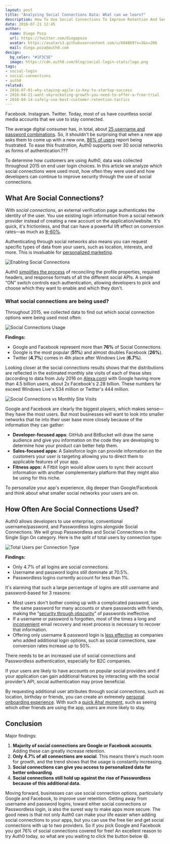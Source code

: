 ```yaml
---
layout: post
title: "Analyzing Social Connections Data: What can we learn?"
description: How To Use Social Connections To Improve Retention And Security
date: 2016-07-21 12:45
author: 
  name: Diego Poza
  url: https://twitter.com/diegopoza
  avatar: https://avatars3.githubusercontent.com/u/604869?v=3&s=200
  mail: diego.poza@auth0.com
design: 
  bg_color: "#1F3C5E"
  image: https://cdn.auth0.com/blog/social-login-stats/logo.png
tags: 
- social-login
- social-connections
- auth0
related:
- 2016-07-01-why-staying-agile-is-key-to-startup-success
- 2016-04-21-want-skyrocketing-growth-you-need-to-offer-a-free-trial
- 2016-04-14-safely-use-best-customer-retention-tactics
---
```


Facebook. Instagram. Twitter. Today, most of us have countless social media accounts that we use to stay connected.

The average digital consumer has, in total, about [25 username and password combinations](http://blog.gemalto.com/security/2015/02/05/its-time-to-move-away-from-traditional-passwords-and-prioritize-online-security/). So, it shouldn't be surprising that when a new app asks them to come up with a new one, [86% of users](https://auth0.com/learn/social-login/) report being frustrated. To ease this frustration, Auth0 supports over 30 social networks as forms of authentication.???

To determine how customers are using Auth0, data was collected throughout 2015 on end user login choices. In this article we analyze which social connections were used most, how often they were used and how developers can continue to improve security through the use of social connections.

## What Are Social Connections?

With *social connections*, an external verification page authenticates the identity of the user. You use existing login information from a social network provider instead of creating a new account on the application/website. It's quick, it's frictionless, and that can have a powerful lift effect on conversion rates—as much as [8-60%](https://auth0.com/blog/2015/12/16/how-to-use-social-login-to-drive-your-apps-growth/).

Authenticating through social networks also means you can request specific types of data from your users, such as location, interests, and more. This is invaluable for [personalized marketing](https://auth0.com/learn/social-login/).

![Enabling Social Connections](https://cdn.auth0.com/blog/social-login-stats/enabling-social-connections.png )

Auth0 [simplifies the process](https://auth0.com/learn/social-login/) of reconciling the profile properties, required headers, and response formats of all the different social APIs. A simple “ON” switch controls each authentication, allowing developers to pick and choose which they want to enable and which they don't. 

### What social connections are being used?

Throughout 2015, we collected data to find out which social connection options were being used most often:

![Social Connections Usage](https://cdn.auth0.com/blog/social-login-stats/social-connections-usage.png)

**Findings:**

* Google and Facebook represent more than **76%** of Social Connections.
* Google is the most popular (**51%**) and almost doubles Facebook (**26%**).
* Twitter (**4.7%**) comes in 4th place after Windows Live (**6.7%**).

Looking closer at the social connections results shows that the distributions are reflected in the estimated monthly site visits of each of these sites (according to data from July 2016 on [Alexa.com](http://alexa.com/)) with Google having more than 4.5 billion users, about 2x Facebook's 2.28 billion. These numbers far exceed Windows Live's 534 million or Twitter's 444 million.

![Social Connections vs Monthly Site Visits](https://cdn.auth0.com/blog/social-login-stats/social-connections-vs-monthly-site-visits.png )

Google and Facebook are clearly the biggest players, which makes sense—they have the most users. But most businesses will want to look into smaller networks that tie into their user base more closely because of the information they can gather:

* **Developer-focused apps**: GitHub and BitBucket will draw the same audience and give you information on the code they are developing to determine how your product can better help them.
* **Sales-focused apps:** A Salesforce login can provide information on the customers your user is targeting allowing you to direct them to applicable features of your app.
* **Fitness apps:** A Fitbit login would allow users to sync their account information with another complementary platform that they might also be using for this niche. 

To personalize your app's experience, dig deeper than Google/Facebook and think about what smaller social networks your users are on.

## How Often Are Social Connections Used?

Auth0 allows developers to use enterprise, conventional username/password, and Passwordless logins alongside Social Connections. We will group Passwordless and Social Connections in the Single Sign On category. Here is the split of total users by connection type:

![Total Users per Connection Type](https://cdn.auth0.com/blog/social-login-stats/total-users.png)

**Findings:**

* Only 4.7% of all logins are social connections.
* Username and password logins still dominate at 70.5%.
* Passwordless logins currently account for less than 1%.

It's alarming that such a large percentage of logins are still username and password-based for 3 reasons:

* Most users don't bother coming up with a complicated password, use the same password for many accounts or share passwords with friends, making the “[security through obscurity](http://www.makeuseof.com/tag/usernames-passwords-thing-past-cope/)” of passwords ineffective.
* If a username or password is forgotten, most of the times a long and [inconvenient](http://www.networkcomputing.com/network-security/why-we-need-move-beyond-passwords/1521264108) email recovery and reset process is necessary to recover that information.
* Offering only username & password login is [less effective](https://auth0.com/blog/2015/12/16/how-to-use-social-login-to-drive-your-apps-growth/) as companies who added additional login options, such as social connections, saw conversion rates increase up to 50%.

There needs to be an increased use of social connections and Passwordless authentication, especially for B2C companies.

If your users are likely to have accounts on popular social providers and if your application can gain additional features by interacting with the social provider’s API, social authentication may prove beneficial. 

By requesting additional user attributes through social connections, such as location, birthday or friends, you can create an extremely [personal onboarding experience](https://auth0.com/blog/2016/05/13/7-lessons-that-will-save-your-user-onboarding). With such a [quick Aha! moment](https://auth0.com/blog/2015/12/16/how-to-use-social-login-to-drive-your-apps-growth/), such as seeing which other friends are using the app, users are more likely to stay.

## Conclusion

Major findings:

1. **Majority of social connections are Google or Facebook accounts**. Adding these can greatly increase retention.
2. **Only 4.7% of all connections are social**. This means there's much room for growth, and the trend shows that the usage is constantly increasing.
3. **Social connections can give you access to personalized data for better onboarding**.
4. **Social connections still hold up against the rise of Passwordless because of this additional data.**

Moving forward, businesses can use social connection options, particularly Google and Facebook, to improve user retention. Getting away from username and password logins, toward either social connections or Passwordless login, is also the surest way to make apps more secure.
The good news is that not only Auth0 can make your life easier when adding social connections to your apps, but you can use the free tier and get social connections with up to two providers. So if you pick Google and Facebook you got 76% of social connections covered for free! An excellent reason to try Auth0 today, so what are you waiting to click the button below 😄.
